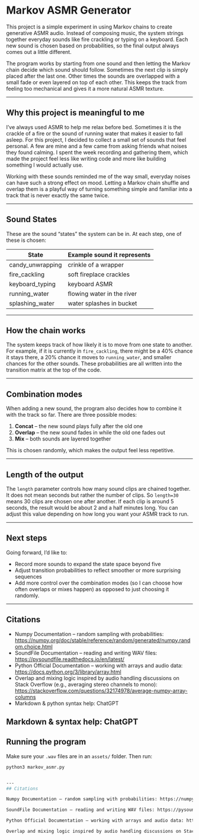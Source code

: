 # Markov ASMR Generator

This project is a simple experiment in using Markov chains to create generative ASMR audio. Instead of composing music, the system strings together everyday sounds like fire crackling or typing on a keyboard. Each new sound is chosen based on probabilities, so the final output always comes out a little different.

The program works by starting from one sound and then letting the Markov chain decide which sound should follow. Sometimes the next clip is simply placed after the last one. Other times the sounds are overlapped with a small fade or even layered on top of each other. This keeps the track from feeling too mechanical and gives it a more natural ASMR texture.

---

## Why this project is meaningful to me

I’ve always used ASMR to help me relax before bed. Sometimes it is the crackle of a fire or the sound of running water that makes it easier to fall asleep. For this project, I decided to collect a small set of sounds that feel personal. A few are mine and a few came from asking friends what noises they found calming. I spent the week recording and gathering them, which made the project feel less like writing code and more like building something I would actually use.  

Working with these sounds reminded me of the way small, everyday noises can have such a strong effect on mood. Letting a Markov chain shuffle and overlap them is a playful way of turning something simple and familiar into a track that is never exactly the same twice.  

---

## Sound States

These are the sound “states” the system can be in. At each step, one of these is chosen:

| State             | Example sound it represents |
|-------------------|-----------------------------|
| candy_unwrapping  | crinkle of a wrapper        |
| fire_cackling     | soft fireplace crackles     |
| keyboard_typing   | keyboard ASMR               |
| running_water     | flowing water in the river  |
| splashing_water   | water splashes in bucket    |

---

## How the chain works

The system keeps track of how likely it is to move from one state to another. For example, if it is currently in `fire_cackling`, there might be a 40% chance it stays there, a 20% chance it moves to `running_water`, and smaller chances for the other sounds. These probabilities are all written into the transition matrix at the top of the code.

---

## Combination modes

When adding a new sound, the program also decides how to combine it with the track so far. There are three possible modes:

1. **Concat** – the new sound plays fully after the old one  
2. **Overlap** – the new sound fades in while the old one fades out  
3. **Mix** – both sounds are layered together  

This is chosen randomly, which makes the output feel less repetitive.

---

## Length of the output

The `length` parameter controls how many sound clips are chained together. It does not mean seconds but rather the number of clips. So `length=30` means 30 clips are chosen one after another. If each clip is around 5 seconds, the result would be about 2 and a half minutes long. You can adjust this value depending on how long you want your ASMR track to run.

---

## Next steps

Going forward, I’d like to:  
- Record more sounds to expand the state space beyond five  
- Adjust transition probabilities to reflect smoother or more surprising sequences  
- Add more control over the combination modes (so I can choose how often overlaps or mixes happen) as opposed to just choosing it randomly. 

---
## Citations

- Numpy Documentation – random sampling with probabilities: https://numpy.org/doc/stable/reference/random/generated/numpy.random.choice.html
- SoundFile Documentation – reading and writing WAV files: https://pysoundfile.readthedocs.io/en/latest/
- Python Official Documentation – working with arrays and audio data: https://docs.python.org/3/library/array.html
- Overlap and mixing logic inspired by audio handling discussions on Stack Overflow (e.g., averaging stereo channels to mono): https://stackoverflow.com/questions/32174978/average-numpy-array-columns
- Markdown & python syntax help: ChatGPT 

Markdown & syntax help: ChatGPT
---

## Running the program

Make sure your `.wav` files are in an `assets/` folder. Then run:

```bash
python3 markov_asmr.py


---
## Citations

Numpy Documentation – random sampling with probabilities: https://numpy.org/doc/stable/reference/random/generated/numpy.random.choice.html

SoundFile Documentation – reading and writing WAV files: https://pysoundfile.readthedocs.io/en/latest/

Python Official Documentation – working with arrays and audio data: https://docs.python.org/3/library/array.html

Overlap and mixing logic inspired by audio handling discussions on Stack Overflow (e.g., averaging stereo channels to mono): https://stackoverflow.com/questions/32174978/average-numpy-array-columns